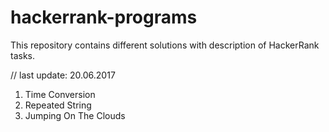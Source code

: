 # hackerrank-programs
This repository contains different solutions with description of HackerRank tasks.

// last update: 20.06.2017

1. Time Conversion
2. Repeated String  
3. Jumping On The Clouds 
